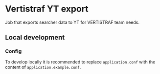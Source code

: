 # Vertistraf YT export

Job that exports searcher data to YT for VERTISTRAF team needs.

## Local development

### Config

To develop locally it is recommended to replace `application.conf` with the content of `application.example.conf`.
